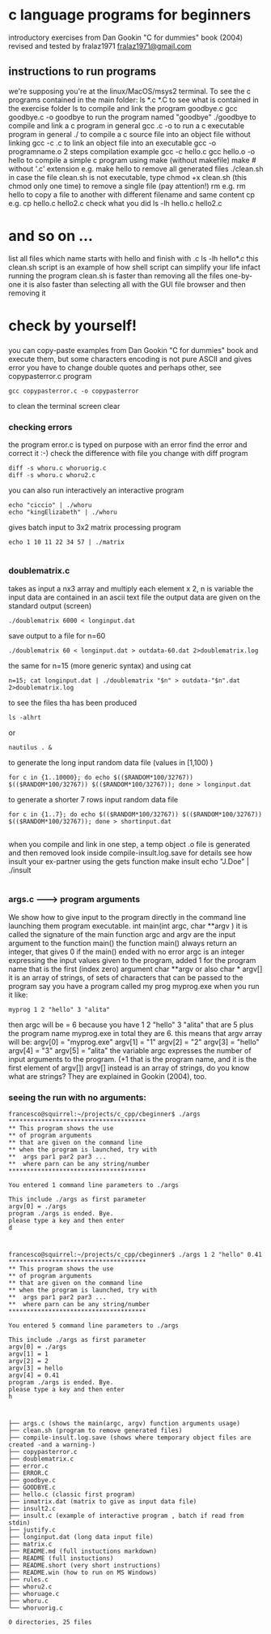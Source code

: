 # c language programs for beginners 
introductory exercises
from Dan Gookin "C for dummies" book (2004)
revised and tested by fralaz1971 fralaz1971@gmail.com
## instructions to run programs 
we're supposing you're at the linux/MacOS/msys2 terminal.
To see the c programs contained in the main folder:
	ls *.c *.C
to see what is contained in the exercise folder
	ls 
to compile and link the program goodbye.c
	gcc goodbye.c -o goodbye
to run the program named "goodbye"
	./goodbye
to compile and link a c program in general
	gcc <programname>.c -o <programname>
to run a c executable program in general
	./<programname>
to compile a c source file into an object file without linking
	gcc -c <programname>.c
to link an object file into an executable
	gcc -o <programname> programname.o
2 steps compilation example
	gcc -c hello.c
	gcc hello.o -o hello
to compile a simple c program using make (without makefile)
	make <programname> # without '.c' extension e.g.
	make hello
to remove all generated files
	./clean.sh
in case the file clean.sh is not executable, type
	chmod +x clean.sh 
(this chmod only one time)
to remove a single file (pay attention!)
	rm <filename>
e.g.
	rm hello
to copy a file to another with different filename and same content
	cp <filename> <filename2>
e.g.
	cp hello.c hello2.c
check what you did
	ls -lh hello.c hello2.c
# and so on ...
list all files which name  starts with hello and finish with .c
	ls -lh hello*.c
this clean.sh script is an example of how shell script can simplify your life
infact running the program clean.sh is faster than removing all the files one-by-one
it is also faster than selecting all with the GUI file browser and then removing it
# check by yourself!
###
you can copy-paste examples from Dan Gookin "C for dummies" book
and execute them, but some characters encoding is not pure ASCII and gives error
you have to change double quotes and perhaps other, see copypasterror.c program

	gcc copypasterror.c -o copypasterror

to clean the terminal screen
	clear
### checking errors
the program error.c is typed on purpose with an error
find the error and correct it :-)
check the difference with file you change with diff program

    diff -s whoru.c whoruorig.c
    diff -s whoru.c whoru2.c
    
you can also run interactively an interactive program
	
    echo "ciccio" | ./whoru
    echo "kingElizabeth" | ./whoru
    
gives batch input to 3x2 matrix processing program
    
    echo 1 10 11 22 34 57 | ./matrix
    
#
### doublematrix.c 
takes as input a nx3 array 
and multiply each element x 2, n is variable
the input data are contained in an ascii text file
the output data are given on the standard output (screen)

    ./doublematrix 6000 < longinput.dat

save output to a file for n=60

    ./doublematrix 60 < longinput.dat > outdata-60.dat 2>doublematrix.log

the same for n=15 (more generic syntax) and using cat

    n=15; cat longinput.dat | ./doublematrix "$n" > outdata-"$n".dat 2>doublematrix.log

to see the files tha has been produced

    ls -alhrt 

or
    
    nautilus . &

to generate the long input random data file (values in [1,100) )

    for c in {1..10000}; do echo $(($RANDOM*100/32767)) $(($RANDOM*100/32767)) $(($RANDOM*100/32767)); done > longinput.dat

to generate a shorter 7 rows input random data file
    
    for c in {1..7}; do echo $(($RANDOM*100/32767)) $(($RANDOM*100/32767)) $(($RANDOM*100/32767)); done > shortinput.dat

##

when you compile and link in one step, a temp object .o file is generated and then removed
look inside compile-insult.log.save for details
see how insult your ex-partner using the gets function
    make insult
    echo "J.Doe" | ./insult
#
### args.c ---> program arguments
We show how to give input to the program directly in the command line launching them
program executable.
    int main(int argc, char **argv )
it is called the signature of the main function
argc and argv are the input argument to the function main() the function main() always return an integer, that gives 0 if the main() ended with no error
argc is an integer expressing the input values given to the program, added 1 for the program name that is the first (index zero) argument
char **argv or also char * argv[] it is an array of strings, of sets of characters that can be passed to the program
say you have a program called my prog
    myprog.exe
when you run it like:

    myprog 1 2 "hello" 3 "alita"

then
argc will be = 6 because you have 1 2 "hello" 3 "alita" that are 5 plus the program name myprog.exe 
in total they are 6.
this means that argv array will be:
argv[0] = "myprog.exe"
argv[1] = "1"
argv[2] = "2"
argv[3] = "hello"
argv[4] = "3"
argv[5] = "alita"
the variable argc expresses the number of input arguments to the program.
(+1 that is the program name, and it is the first element of argv[])
argv[] instead is an array of strings, do you know what are strings?
They are explained in Gookin (2004), too.
### seeing the run with no arguments:
    francesco@squirrel:~/projects/c_cpp/cbeginner$ ./args
    **************************************
    ** This program shows the use
    ** of program arguments 
    ** that are given on the command line 
    ** when the program is launched, try with
    **  args par1 par2 par3 ... 
    **  where parn can be any string/number 
    **************************************

    You entered 1 command line parameters to ./args

    This include ./args as first parameter
    argv[0] = ./args
    program ./args is ended. Bye. 
    please type a key and then enter 
    d
#
    francesco@squirrel:~/projects/c_cpp/cbeginner$ ./args 1 2 "hello" 0.41
    **************************************
    ** This program shows the use
    ** of program arguments 
    ** that are given on the command line 
    ** when the program is launched, try with
    **  args par1 par2 par3 ... 
    **  where parn can be any string/number 
    **************************************

    You entered 5 command line parameters to ./args

    This include ./args as first parameter
    argv[0] = ./args
    argv[1] = 1
    argv[2] = 2
    argv[3] = hello
    argv[4] = 0.41
    program ./args is ended. Bye. 
    please type a key and then enter 
    h
#
    ├── args.c (shows the main(argc, argv) function arguments usage)
    ├── clean.sh (program to remove generated files)
    ├── compile-insult.log.save (shows where temporary object files are created -and a warning-)
    ├── copypasterror.c
    ├── doublematrix.c
    ├── error.c
    ├── ERROR.C
    ├── goodbye.c
    ├── GOODBYE.c
    ├── hello.c (classic first program)
    ├── inmatrix.dat (matrix to give as input data file)
    ├── insult2.c
    ├── insult.c (example of interactive program , batch if read from stdin)
    ├── justify.c
    ├── longinput.dat (long data input file)
    ├── matrix.c
    ├── README.md (full instuctions markdown)
    ├── README (full instuctions)
    ├── README.short (very short instructions)
    ├── README.win (how to run on MS Windows)
    ├── rules.c
    ├── whoru2.c
    ├── whoruage.c
    ├── whoru.c
    └── whoruorig.c

    0 directories, 25 files
